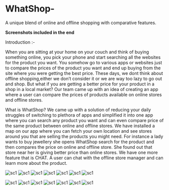# WhatShop-
A unique blend of online and offline shopping with comparative features.

**Screenshots included in the end**

Introduction :-

When you are sitting at your home on your couch and think of buying something
online, you pick your phone and start searching all the websites for the product you want.
You somehow go to various apps or websites just to compare the prices of the product you
want and end up buying from the site where you were getting the best price. These days,
we dont think about offline shopping,either we don’t consider it or we are way too lazy to
go out and shop. But what if you are getting a better price for your product in a shop in a
local market? Our team came up with an idea of creating an app where a user can compare
the prices of products available on online stores and offline stores.

What is WhatShop?
We came up with a solution of reducing your daily struggles of switching to
plethora of apps and simplified it into one app where you can search any product you want
and can even compare price of the same product between online and offline stores. We
have installed a map on our app where you can fetch your own location and see stores
around you that are selling the products you might need. For instance a lady wants to buy
jewellery she opens WhatShop search for the product and then compares the price on online
and offline store. She found out that store near her is giving better price than online stores.
We have one more feature that is CHAT. A user can chat with the offline store manager
and can learn more about the product.

![sc1](https://github.com/mohitkk123/WhatShop-/blob/master/sccc/Screenshot_2019-12-14-18-39-57-563_com.example.capstoneprototype.jpg)
![sc1](https://github.com/mohitkk123/WhatShop-/blob/master/sccc/Screenshot_2019-12-14-18-40-02-657_com.example.capstoneprototype.jpg)
![sc1](https://github.com/mohitkk123/WhatShop-/blob/master/sccc/Screenshot_2019-12-14-18-40-06-178_com.example.capstoneprototype.jpg)
![sc1](https://github.com/mohitkk123/WhatShop-/blob/master/sccc/Screenshot_2019-12-14-18-40-25-347_com.example.capstoneprototype.jpg)
![sc1](https://github.com/mohitkk123/WhatShop-/blob/master/sccc/Screenshot_2019-12-14-18-40-47-073_com.example.capstoneprototype.jpg)
![sc1](https://github.com/mohitkk123/WhatShop-/blob/master/sccc/Screenshot_2019-12-14-18-40-55-957_com.example.capstoneprototype.jpg)
![sc1](https://github.com/mohitkk123/WhatShop-/blob/master/sccc/Screenshot_2019-12-14-18-41-03-432_com.example.capstoneprototype.jpg)

![sc1](https://github.com/mohitkk123/WhatShop-/blob/master/sccc/Screenshot_2019-12-14-18-41-14-224_com.example.capstoneprototype.jpg)
![sc1](https://github.com/mohitkk123/WhatShop-/blob/master/sccc/Screenshot_2019-12-14-18-41-32-854_com.example.capstoneprototype.jpg)
![sc1](https://github.com/mohitkk123/WhatShop-/blob/master/sccc/Screenshot_2019-12-14-18-41-39-733_com.example.capstoneprototype.jpg)
![sc1](https://github.com/mohitkk123/WhatShop-/blob/master/sccc/Screenshot_2019-12-14-18-41-48-850_com.example.capstoneprototype.jpg)
![sc1](https://github.com/mohitkk123/WhatShop-/blob/master/sccc/Screenshot_2019-12-14-18-42-14-292_com.example.capstoneprototype.jpg)
![sc1](https://github.com/mohitkk123/WhatShop-/blob/master/sccc/Screenshot_2019-12-14-18-42-38-356_com.example.capstoneprototype.jpg)
![sc1](https://github.com/mohitkk123/WhatShop-/blob/master/sccc/Screenshot_2019-12-14-18-42-46-773_com.example.capstoneprototype.jpg)


